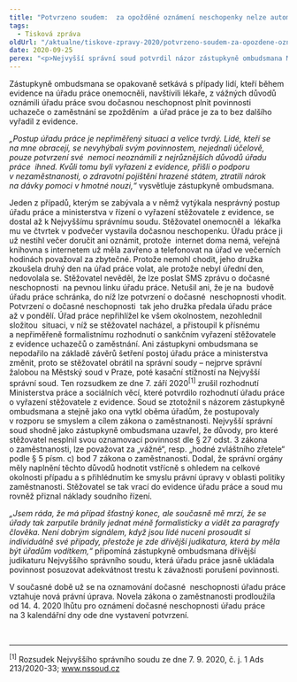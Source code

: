```yaml
---
title: "Potvrzeno soudem:  za opožděné oznámení neschopenky nelze automaticky vyřadit z evidence úřadu práce"
tags:
  - Tisková zpráva
oldUrl: "/aktualne/tiskove-zpravy-2020/potvrzeno-soudem-za-opozdene-oznameni-neschopenky-nelze-automaticky-vyradit-z-evidence-ura"
date: 2020-09-25
perex: "<p>Nejvyšší správní soud potvrdil názor zástupkyně ombudsmana Moniky Šimůnkové, že v případě stěžovatele nemohlo být opožděné oznámení dočasné neschopnosti důvodem jeho automatického vyřazení z evidence úřadu práce. Stěžovatel, jehož případem se zástupkyně ombudsmana zabývala, se díky tomu vrací do evidence uchazečů o zaměstnání, a nebude mít dluh na zdravotním pojištění.</p>"
---
```


<!-- imported from the old website -->

<p>Zástupkyně ombudsmana se opakovaně setkává s případy lidí, kteří během evidence na úřadu práce onemocněli, navštívili lékaře, z vážných důvodů oznámili úřadu práce svou dočasnou neschopnost plnit povinnosti uchazeče o zaměstnání se zpožděním  a úřad práce je za to bez dalšího vyřadil z evidence.</p> <p><i>„Postup úřadu práce je nepřiměřený situaci a velice tvrdý. Lidé, kteří se na mne obracejí, se nevyhýbali svým povinnostem, nejednali účelově, pouze potvrzení své  nemoci neoznámili z nejrůznějších důvodů úřadu práce  ihned. Kvůli tomu byli vyřazeni z evidence, přišli o podporu v nezaměstnanosti, o zdravotní pojištění hrazené státem, ztratili nárok na dávky pomoci v hmotné nouzi,“ </i>vysvětluje zástupkyně ombudsmana. </p> <p>Jeden z případů, kterým se zabývala a v němž vytýkala nesprávný postup úřadu práce a ministerstva v řízení o vyřazení stěžovatele z evidence, se dostal až k Nejvyššímu správnímu soudu. Stěžovatel onemocněl a  lékařka mu ve čtvrtek v podvečer vystavila dočasnou neschopenku. Úřadu práce ji už nestihl večer doručit ani oznámit, protože  internet doma nemá, veřejná knihovna s internetem už měla zavřeno a telefonovat na úřad ve večerních hodinách považoval za zbytečné. Protože nemohl chodit, jeho družka zkoušela druhý den na úřad práce volat, ale protože nebyl úřední den, nedovolala se. Stěžovatel nevěděl, že lze poslat SMS zprávu o dočasné neschopnosti  na pevnou linku úřadu práce. Netušil ani, že je na  budově úřadu práce schránka, do níž lze potvrzení o dočasné  neschopnosti vhodit. Potvrzení o dočasné neschopnosti  tak jeho družka předala úřadu práce až v pondělí. Úřad práce nepřihlížel ke všem okolnostem, nezohlednil složitou  situaci, v níž se stěžovatel nacházel, a přistoupil k přísnému a nepřiměřeně formalistnímu rozhodnutí o sankčním vyřazení stěžovatele z evidence uchazečů o zaměstnání. Ani zástupkyni ombudsmana se nepodařilo na základě závěrů šetření postoj úřadu práce a ministerstva změnit, proto se stěžovatel obrátil na správní soudy – nejprve správní žalobou na Městský soud v Praze, poté kasační stížností na Nejvyšší správní soud. Ten rozsudkem ze dne 7. září 2020<sup>[1]</sup> zrušil rozhodnutí Ministerstva práce a sociálních věcí, které potvrdilo rozhodnutí úřadu práce o vyřazení stěžovatele z evidence. Soud se ztotožnil s názorem zástupkyně ombudsmana a stejně jako ona vytkl oběma úřadům, že postupovaly v rozporu se smyslem a cílem zákona o zaměstnanosti. Nejvyšší správní soud shodně jako zástupkyně ombudsmana uzavřel, že důvody, pro které stěžovatel nesplnil svou oznamovací povinnost dle § 27 odst. 3 zákona o zaměstnanosti, lze považovat za „vážné“, resp. „hodné zvláštního zřetele“ podle § 5 písm. c) bod 7 zákona o zaměstnanosti. Dodal, že správní orgány měly naplnění těchto důvodů hodnotit vstřícně s ohledem na celkové okolnosti případu a s přihlédnutím ke smyslu právní úpravy v oblasti politiky zaměstnanosti. Stěžovatel se tak vrací do evidence úřadu práce a soud mu rovněž přiznal náklady soudního řízení.</p> <p><i>„Jsem ráda, že má případ šťastný konec, ale současně mě mrzí, že se úřady tak zarputile bránily jednat méně formalisticky a vidět za paragrafy člověka. Není dobrým signálem, když jsou lidé nuceni prosoudit si individuálně své případy, přestože je zde dřívější judikatura, která by měla být úřadům vodítkem,“</i> připomíná zástupkyně ombudsmana dřívější judikaturu Nejvyššího správního soudu, která úřadu práce jasně ukládala povinnost posuzovat adekvátnost trestu k závažnosti porušení povinnosti. </p> <p>V současné době už se na oznamování dočasné  neschopnosti úřadu práce vztahuje nová právní úprava. Novela zákona o zaměstnanosti prodloužila od 14. 4. 2020 lhůtu pro oznámení dočasné neschopnosti úřadu práce  na 3 kalendářní dny ode dne vystavení potvrzení. </p> <br /> <hr /> <p><sup>[1]</sup> Rozsudek Nejvyššího správního soudu ze dne 7. 9. 2020, č. j. 1 Ads 213/2020-33; <a title="Otevření do nového okna" href="http://www.nssoud.cz/" target="_blank">www.nssoud.cz</a> <img alt="" src="https://www.ochrance.cz/typo3/ext/od_linkdesc/icons/external.gif" class="od_linkdesc_icon_external" /></p>

